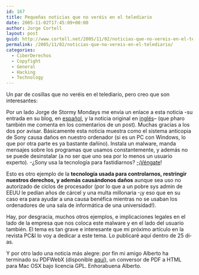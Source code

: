 ```yaml
---
id: 167
title: Pequeñas noticias que no veréis en el telediario
date: 2005-11-02T17:45:09+00:00
author: Jorge Cortell
layout: post
guid: http://www.cortell.net/2005/11/02/noticias-que-no-vereis-en-el-telediario/
permalink: /2005/11/02/noticias-que-no-vereis-en-el-telediario/
categories:
  - CiberDerechos
  - Copyfight
  - General
  - Hacking
  - Technology
---
```

Un par de cosillas que no veréis en el telediario, pero creo que son interesantes:

Por un lado Jorge de Stormy Mondays me enví­a un enlace a esta noticia -su entrada en su blog, en [español](http://www.stormymondays.com/rainydays/2005/11/los-cds-con-proteccin-de-copia-de.html), y la noticia original en [inglés](http://www.sysinternals.com/blog/2005/10/sony-rootkits-and-digital-rights.html)– (que pharo también me comenta en los comentarios de un post). Muchas gracias a los dos por avisar. Básicamente esta noticia muestra como el sistema anticopia de Sony causa daños en nuestro ordenador (si es un PC con Windows, lo que por otra parte es ya bastante dañino). Instala un malware, manda mensajes sobre los programas que usamos constantemente, y además no se puede desinstalar (a no ser que uno sea por lo menos un usuario experto). -¿Sony usa la tecnologí­a para fastidiarnos? [-¡Véngate](http://www.hdadvance.com)!

Esto es otro ejemplo de la **tecnologí­a usada para controlarnos, restringir nuestros derechos, y además causándonos daños** aunque sea uso no autorizado de ciclos de procesador (por lo que a un pobre sys admin de EEUU le pedí­an años de cárcel y una multa millonaria -¡y eso que en su caso era para ayudar a una causa benéfica mientras no se usaban los ordenadores de una sala de informática de una universidad!).

Hay, por desgracia, muchos otros ejemplos, e implicaciones legales en el lado de la empresa que nos coloca este malware y en el lado del usuario también. El tema es tan grave e interesante que mi próximo artí­culo en la revista PC&I lo voy a dedicar a este tema. Lo publicaré aquí­ dentro de 25 dí­as.

Y por otro lado una noticia más alegre: por fin mi amigo Alberto ha terminado su PDFWebX (disponible [aquí­](http://www.faq-mac.com/bitacoras/brocolifresco/?page_id=234)), un conversor de PDF a HTML para Mac OSX bajo licencia GPL. Enhorabuena Alberto.